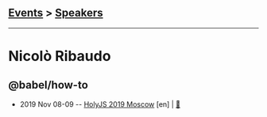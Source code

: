 ## [Events](../README.md) > [Speakers](../speakers.md)
---

# Nicolò Ribaudo

## @babel&#x2F;how-to
- 2019 Nov 08-09 -- [HolyJS 2019 Moscow](https://www.youtube.com/watch?v=UeVq_U5obnE) [en] | [:notebook:](https://assets.ctfassets.net/nn534z2fqr9f/4pwL91N1BMrptrYv5EylhX/7dceef7cf5da44a125b1e47df0852dd4/100664_356577165_Nicol_Ribaudo_babelhow-to.pdf)  
